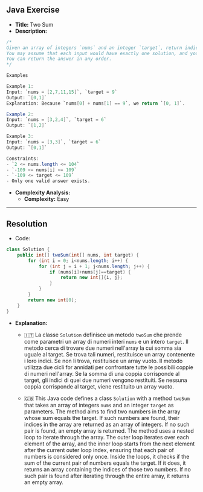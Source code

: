 ## Java Exercise
- **Title:** Two Sum
- **Description:**
```java
/*
Given an array of integers `nums` and an integer `target`, return indices of the two numbers such that they add up to `target`.
You may assume that each input would have exactly one solution, and you may not use the same element twice.
You can return the answer in any order.
*/

Examples

Example 1:
Input: `nums = [2,7,11,15]`, `target = 9`
Output: `[0,1]`
Explanation: Because `nums[0] + nums[1] == 9`, we return `[0, 1]`.

Example 2:
Input: `nums = [3,2,4]`, `target = 6`
Output: `[1,2]`

Example 3:
Input: `nums = [3,3]`, `target = 6`
Output: `[0,1]`

Constraints:
- `2 <= nums.length <= 104`
- `-109 <= nums[i] <= 109`
- `-109 <= target <= 109`
- Only one valid answer exists.
```





- **Complexity Analysis:**
  - **Complexity:** Easy
---
## Resolution
- Code:
```java
class Solution {
    public int[] twoSum(int[] nums, int target) {
        for (int i = 0; i<nums.length; i++) {
            for (int j = i + 1; j<nums.length; j++) {
                if (nums[i]+nums[j]==target) {
                    return new int[]{i, j};
                }
            }
        }
        return new int[0];
    }
}
```

- **Explanation:**
	- 🇮🇹
	La classe `Solution` definisce un metodo `twoSum` che prende come parametri un array di numeri interi `nums` e un intero `target`. Il metodo cerca di trovare due numeri nell'array la cui somma sia uguale al target. Se trova tali numeri, restituisce un array contenente i loro indici. Se non li trova, restituisce un array vuoto. Il metodo utilizza due cicli for annidati per confrontare tutte le possibili coppie di numeri nell'array. Se la somma di una coppia corrisponde al target, gli indici di quei due numeri vengono restituiti. Se nessuna coppia corrisponde al target, viene restituito un array vuoto.

	- 🇬🇧
	This Java code defines a class `Solution` with a method `twoSum` that takes an array of integers `nums` and an integer `target` as parameters. The method aims to find two numbers in the array whose sum equals the target. If such numbers are found, their indices in the array are returned as an array of integers. If no such pair is found, an empty array is returned.
	The method uses a nested loop to iterate through the array. The outer loop iterates over each element of the array, and the inner loop starts from the next element after the current outer loop index, ensuring that each pair of numbers is considered only once. Inside the loops, it checks if the sum of the current pair of numbers equals the target. If it does, it returns an array containing the indices of those two numbers. If no such pair is found after iterating through the entire array, it returns an empty array.
